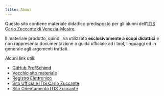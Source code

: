 ```yaml
---
title: About
---
```


Questo sito contiene materiale didattico predisposto per gli alunni
dell'[ITIS Carlo Zuccante di Venezia-Mestre](https://www.itiszuccante.edu.it/). 

Il materiale prodotto, quindi, va utilizzato **esclusivamente a scopi 
didattici** e non rappresenta documentazione o guida ufficiale ad i tool,
linguaggi ed in generale agli argomenti trattati.

Alcuni link utili:

* [GitHub ProfSchimd](https://github.com/ProfSchimd/)
* [Vecchio sito materiale](https://sites.google.com/itiszuccante.edu.it/schimd2122/home-page)
* [Registro Elettronico](https://web.spaggiari.eu/)
* [Sito Ufficiale ITIS Carlo Zuccante](https://www.itiszuccante.edu.it/)
* [Sito Orientamento ITIS Zuccante](https://www.zuccante.it/)

